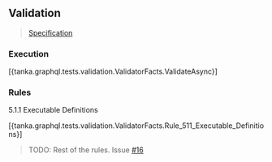 ## Validation

> [Specification](https://facebook.github.io/graphql/June2018/#sec-Validation)


### Execution

[{tanka.graphql.tests.validation.ValidatorFacts.ValidateAsync}]


### Rules

5.1.1 Executable Definitions

[{tanka.graphql.tests.validation.ValidatorFacts.Rule_511_Executable_Definitions}]

>TODO: Rest of the rules. Issue [#16](https://github.com/pekkah/tanka-graphql/issues/16)

